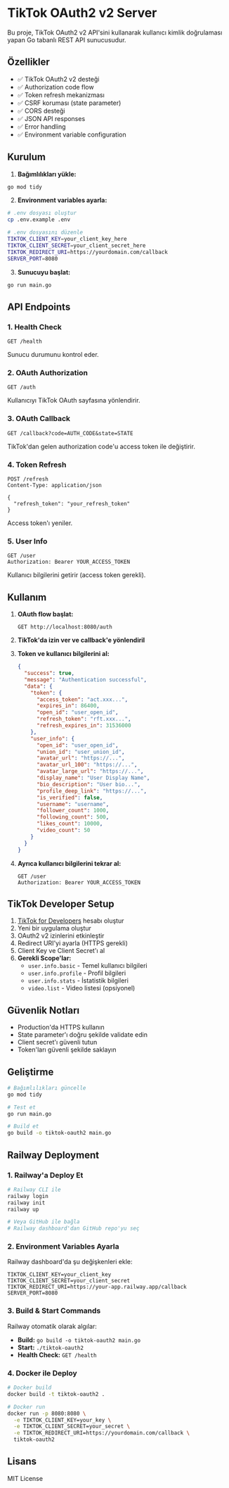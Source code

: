 # TikTok OAuth2 v2 Server

Bu proje, TikTok OAuth2 v2 API'sini kullanarak kullanıcı kimlik doğrulaması yapan Go tabanlı REST API sunucusudur.

## Özellikler

- ✅ TikTok OAuth2 v2 desteği
- ✅ Authorization code flow
- ✅ Token refresh mekanizması
- ✅ CSRF koruması (state parameter)
- ✅ CORS desteği
- ✅ JSON API responses
- ✅ Error handling
- ✅ Environment variable configuration

## Kurulum

1. **Bağımlılıkları yükle:**
```bash
go mod tidy
```

2. **Environment variables ayarla:**
```bash
# .env dosyası oluştur
cp .env.example .env

# .env dosyasını düzenle
TIKTOK_CLIENT_KEY=your_client_key_here
TIKTOK_CLIENT_SECRET=your_client_secret_here
TIKTOK_REDIRECT_URI=https://yourdomain.com/callback
SERVER_PORT=8080
```

3. **Sunucuyu başlat:**
```bash
go run main.go
```

## API Endpoints

### 1. Health Check
```
GET /health
```
Sunucu durumunu kontrol eder.

### 2. OAuth Authorization
```
GET /auth
```
Kullanıcıyı TikTok OAuth sayfasına yönlendirir.

### 3. OAuth Callback
```
GET /callback?code=AUTH_CODE&state=STATE
```
TikTok'dan gelen authorization code'u access token ile değiştirir.

### 4. Token Refresh
```
POST /refresh
Content-Type: application/json

{
  "refresh_token": "your_refresh_token"
}
```
Access token'ı yeniler.

### 5. User Info
```
GET /user
Authorization: Bearer YOUR_ACCESS_TOKEN
```
Kullanıcı bilgilerini getirir (access token gerekli).

## Kullanım

1. **OAuth flow başlat:**
   ```
   GET http://localhost:8080/auth
   ```

2. **TikTok'da izin ver ve callback'e yönlendiril**

3. **Token ve kullanıcı bilgilerini al:**
   ```json
   {
     "success": true,
     "message": "Authentication successful",
     "data": {
       "token": {
         "access_token": "act.xxx...",
         "expires_in": 86400,
         "open_id": "user_open_id",
         "refresh_token": "rft.xxx...",
         "refresh_expires_in": 31536000
       },
       "user_info": {
         "open_id": "user_open_id",
         "union_id": "user_union_id",
         "avatar_url": "https://...",
         "avatar_url_100": "https://...",
         "avatar_large_url": "https://...",
         "display_name": "User Display Name",
         "bio_description": "User bio...",
         "profile_deep_link": "https://...",
         "is_verified": false,
         "username": "username",
         "follower_count": 1000,
         "following_count": 500,
         "likes_count": 10000,
         "video_count": 50
       }
     }
   }
   ```

4. **Ayrıca kullanıcı bilgilerini tekrar al:**
   ```
   GET /user
   Authorization: Bearer YOUR_ACCESS_TOKEN
   ```

## TikTok Developer Setup

1. [TikTok for Developers](https://developers.tiktok.com/) hesabı oluştur
2. Yeni bir uygulama oluştur
3. OAuth2 v2 izinlerini etkinleştir
4. Redirect URI'yi ayarla (HTTPS gerekli)
5. Client Key ve Client Secret'ı al
6. **Gerekli Scope'lar:**
   - `user.info.basic` - Temel kullanıcı bilgileri
   - `user.info.profile` - Profil bilgileri
   - `user.info.stats` - İstatistik bilgileri
   - `video.list` - Video listesi (opsiyonel)

## Güvenlik Notları

- Production'da HTTPS kullanın
- State parameter'ı doğru şekilde validate edin
- Client secret'ı güvenli tutun
- Token'ları güvenli şekilde saklayın

## Geliştirme

```bash
# Bağımlılıkları güncelle
go mod tidy

# Test et
go run main.go

# Build et
go build -o tiktok-oauth2 main.go
```

## Railway Deployment

### 1. Railway'a Deploy Et

```bash
# Railway CLI ile
railway login
railway init
railway up

# Veya GitHub ile bağla
# Railway dashboard'dan GitHub repo'yu seç
```

### 2. Environment Variables Ayarla

Railway dashboard'da şu değişkenleri ekle:

```
TIKTOK_CLIENT_KEY=your_client_key
TIKTOK_CLIENT_SECRET=your_client_secret
TIKTOK_REDIRECT_URI=https://your-app.railway.app/callback
SERVER_PORT=8080
```

### 3. Build & Start Commands

Railway otomatik olarak algılar:
- **Build:** `go build -o tiktok-oauth2 main.go`
- **Start:** `./tiktok-oauth2`
- **Health Check:** `GET /health`

### 4. Docker ile Deploy

```bash
# Docker build
docker build -t tiktok-oauth2 .

# Docker run
docker run -p 8080:8080 \
  -e TIKTOK_CLIENT_KEY=your_key \
  -e TIKTOK_CLIENT_SECRET=your_secret \
  -e TIKTOK_REDIRECT_URI=https://yourdomain.com/callback \
  tiktok-oauth2
```

## Lisans

MIT License
